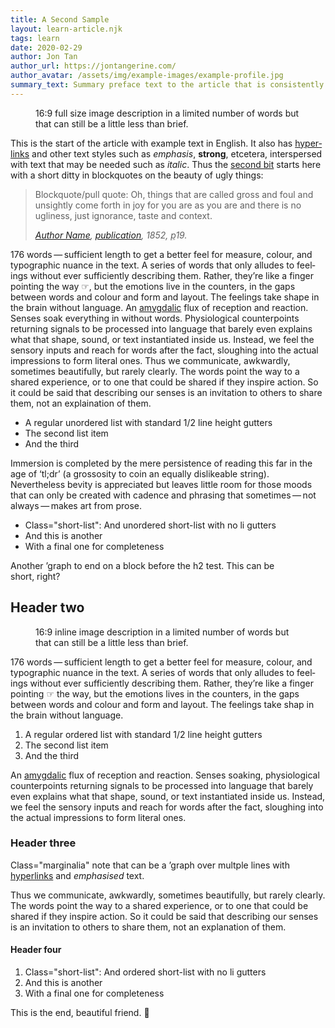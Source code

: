 ```yaml
---
title: A Second Sample
layout: learn-article.njk
tags: learn
date: 2020-02-29
author: Jon Tan
author_url: https://jontangerine.com/
author_avatar: /assets/img/example-images/example-profile.jpg
summary_text: Summary preface text to the article that is consistently around this length.
---
```

<figure class="fig-primary">
<img src="/assets/img/example-images/1680-16-9.png" alt="" />
<figcaption>16:9 full size image description in a limited number of words but that can still be a little less than brief.</figcaption>
</figure>

This is the start of the article with ex&#173;ample text in Eng&#173;lish. It also has [hyper&#173;links](/) and other text styles such as *emph&#173;asis*, **strong**, etcetera, inter&#173;spersed with text that may be needed such as <i>italic</i><!--  and&#160;<b>bold</b> -->. Thus the [second bit](/) starts here with a short ditty in block&#173;quotes on the beauty of ugly&#160;things:

<blockquote>
  <p>Blockquote/pull quote: Oh, things that are called gross and foul and unsightly come forth in joy for you are as you are and there is no ugliness, just ignorance, taste and&#160;context.</p>
  <cite><a href="/">Author Name</a>, <a href="/"><i>publication</i></a>, 1852, <abbr title="page">p</abbr>19.</cite>
</blockquote>

176 words&#8201;&#8212;&#8201;suffi&#173;cient length to get a better feel for measure, colour, and typo&#173;graphic nuance in the text. A series of words that only alludes to feel&#173;ings with&#173;out ever sufficient&#173;ly describ&#173;ing them. Rather, they’re like a finger point&#173;ing the way ☞, but the emotions live in the counters, in the gaps between words and colour and form and layout. The feel&#173;ings take shape in the brain without lang&#173;uage. An <a href="/">amygdalic</a> flux of recept&#173;ion and react&#173;ion. Senses soak everything in without words. Physio&#173;logical counter&#173;points return&#173;ing signals to be processed into lang&#173;uage that barely even explains what that shape, sound, or text instan&#173;tiated inside us. Instead, we feel the sensory inputs and reach for words after the fact, sloughing into the actual impressions to form literal ones. Thus we communicate, awkwardly, sometimes beautifully, but rarely clearly. The words point the way to a shared experience, or to one that could be shared if they inspire action. So it could be said that describing our senses is an invitation to others to share them, not an explaination of&#160;them.

- A regular unordered list with standard 1/2 line height gutters
- The second list item
- And the third

Immersion is completed by the mere persistence of reading this far in the age of &#8216;tl;dr&#8217; (a grossosity to coin an equally dislikeable string). Nevertheless bevity is appreciated but leaves little room for those moods that can only be created with cadence and phrasing that sometimes&#8201;&#8212;&#8201;not always&#8201;&#8212;&#8201;makes art from&#160;prose.

<ul class="short-list">
  <li>Class="short-list": And unordered short-list with no li gutters</li>
  <li>And this is another</li>
  <li>With a final one for completeness</li>
</ul>

Another ’graph to end on a block before the h2 test. This can be short,&#160;right?

## Header two

<figure class="fig-secondary">
  <img src="/assets/img/example-images/1680-16-9.png" alt="" />
  <figcaption>16:9 inline image description in a limited number of words but that can still be a little less than brief.</figcaption>
</figure>

176 words&#8201;&#8212;&#8201;suffi&#173;cient length to get a better feel for measure, colour, and typo&#173;graphic nuance in the text. A series of words that only alludes to feel&#173;ings with&#173;out ever sufficient&#173;ly desc&#173;ribing them. Rather, they’re like a finger point&#173;ing ☞ the way, but the emotions lives in the counters, in the gaps between words and colour and form and layout. The feel&#173;ings take shap in the brain without lang&#173;uage.

1. A regular ordered list with standard 1/2 line height gutters
2. The second list item
3. And the third

An [amygdalic](/) flux of recept&#173;ion and react&#173;ion. Senses soaking, physio&#173;logical counter&#173;points return&#173;ing signals to be processed into lang&#173;uage that barely even explains what that shape, sound, or text instan&#173;tiated inside us. Instead, we feel the sensory inputs and reach for words after the fact, sloughing into the actual impressions to form literal ones.

### Header three

<div class="marginalia">
  <p>Class="marginalia" note that can be a ’graph over multple lines with <a href="/">hyperlinks</a> and <em>emphasised</em> text.</p>
</div>

Thus we communicate, awk&#173;wardly, some&#173;times beauti&#173;fully, but rarely clearly. The words point the way to a shared experience, or to one that could be shared if they inspire action. So it could be said that describing our senses is an invitation to others to share them, not an explanation of&#160;them.

#### Header four

<ol class="short-list">
  <li>Class="short-list": And ordered short-list with no li gutters</li>
  <li>And this is another</li>
  <li>With a final one for completeness</li>
</ol>

This is the end, beautiful friend. 👋
